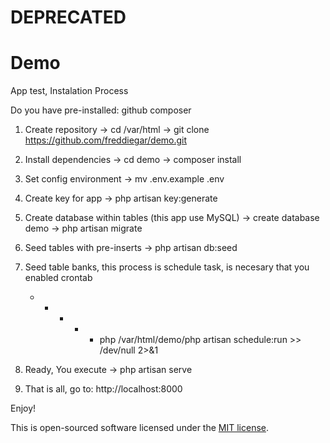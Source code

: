 # DEPRECATED

# Demo

App test, Instalation Process

Do you have pre-installed:
    github
    composer

1. Create repository
    -> cd /var/html
    -> git clone https://github.com/freddiegar/demo.git

2. Install dependencies
    -> cd demo
    -> composer install

3. Set config environment
    -> mv .env.example .env

4. Create key for app
    -> php artisan key:generate

5. Create database within tables (this app use MySQL)
    -> create database demo
    -> php artisan migrate

6. Seed tables with pre-inserts
    -> php artisan db:seed

7. Seed table banks, this process is schedule task, is necesary that you enabled crontab
    * * * * * php /var/html/demo/php artisan schedule:run >> /dev/null 2>&1


8. Ready, You execute
    -> php artisan serve


9. That is all, go to: http://localhost:8000

Enjoy!

This is open-sourced software licensed under the [MIT license](http://opensource.org/licenses/MIT).
